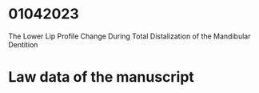 # 01042023
The Lower Lip Profile Change During Total Distalization of the Mandibular Dentition
# Law data of the manuscript #
